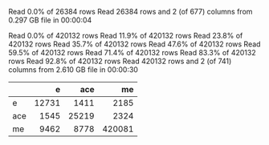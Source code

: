 Read 0.0% of 26384 rowsRead 26384 rows and 2 (of 677) columns from 0.297 GB file in 00:00:04
Read 0.0% of 420132 rowsRead 11.9% of 420132 rowsRead 23.8% of 420132 rowsRead 35.7% of 420132 rowsRead 47.6% of 420132 rowsRead 59.5% of 420132 rowsRead 71.4% of 420132 rowsRead 83.3% of 420132 rowsRead 92.8% of 420132 rowsRead 420132 rows and 2 (of 741) columns from 2.610 GB file in 00:00:30


|    |     e|   ace|     me|
|:---|-----:|-----:|------:|
|e   | 12731|  1411|   2185|
|ace |  1545| 25219|   2324|
|me  |  9462|  8778| 420081|

